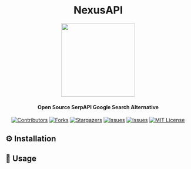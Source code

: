 <h1 align="center">NexusAPI</h1>
<div align="center">
    <img src="https://github.com/NorkzYT/NexusAPI/assets/53381649/2a2634c0-ada0-4795-ba5b-bdc60414baa9" width="200">
</div>
<h4 align="center">Open Source SerpAPI Google Search Alternative</h4>
<div align="center">

<a href="">[![Contributors][contributors-shield]][contributors-url] </a>
<a href="">[![Forks][forks-shield]][forks-url]</a>
<a href="">[![Stargazers][stars-shield]][stars-url]</a>
<a href="">[![Issues][issues-shield]][issues-url]</a>
<a href="">[![Issues][issuesclosed-shield]][issuesclosed-url]</a>
<a href="">[![MIT License][license-shield]][license-url]</a>

</div>

<h2 align="left">⚙ Installation</h2>

<h2 align="left">📝 Usage</h2>

[contributors-shield]: https://img.shields.io/github/contributors/NorkzYT/NexusAPI.svg
[contributors-url]: https://github.com/NorkzYT/NexusAPI/graphs/contributors
[forks-shield]: https://img.shields.io/github/forks/NorkzYT/NexusAPI.svg
[forks-url]: https://github.com/NorkzYT/NexusAPI/network/members
[stars-shield]: https://img.shields.io/github/stars/NorkzYT/NexusAPI.svg
[stars-url]: https://github.com/NorkzYT/NexusAPI/stargazers
[issues-shield]: https://img.shields.io/github/issues/NorkzYT/NexusAPI.svg
[issues-url]: https://github.com/NorkzYT/NexusAPI/issues
[issuesclosed-shield]: https://img.shields.io/github/issues-closed/NorkzYT/NexusAPI.svg
[issuesclosed-url]: https://github.com/NorkzYT/NexusAPI/issues?q=is%3Aissue+is%3Aclosed
[license-shield]: https://img.shields.io/github/license/serpapi/uule_converter.svg
[license-url]: https://github.com/NorkzYT/NexusAPI/blob/master/LICENSE
